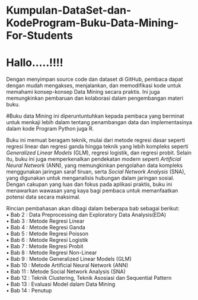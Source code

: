 # Kumpulan-DataSet-dan-KodeProgram-Buku-Data-Mining-For-Students
<h1>Hallo.....!!!!</h1>
Dengan menyimpan source code dan dataset di GitHub, pembaca dapat dengan mudah mengakses, menjalankan, dan memodifikasi kode untuk memahami konsep-konsep Data Mining secara praktis. Ini juga memungkinkan pembaruan dan kolaborasi dalam pengembangan materi buku.

#Buku data Mining ini diperuntuntuhkan kepada pembaca yang berminat untuk menkaji lebih dalam tentang penambangan data dan implementasinya dalam kode Program Python juga R.

Buku ini memuat beragam teknik, mulai dari metode regresi dasar seperti regresi linear dan regresi ganda hingga teknik yang lebih kompleks seperti <i>Generalized Linear Models</i> (GLM), regresi logistik, dan regresi probit. Selain itu, buku ini juga memperkenalkan pendekatan modern seperti <i>Artificial Neural Network</i> (ANN), yang memungkinkan pengolahan data kompleks menggunakan jaringan saraf tiruan, serta <i>Social Network Analysis</i> (SNA), yang digunakan untuk menganalisis hubungan dalam jaringan sosial. Dengan cakupan yang luas dan fokus pada aplikasi praktis, buku ini menawarkan wawasan yang kaya bagi pembaca untuk memanfaatkan potensi data secara maksimal. <br>

Rincian pembahasan akan dibagi dalam beberapa bab sebagai berikut:
<br>•	Bab 2	: Data Preprocessing dan Exploratory Data Analysis(EDA)
<br>•	Bab 3	: Metode Regresi Linear
<br>•	Bab 4 : Metode Regresi Ganda
<br>•	Bab 5 : Metode Regresi Poisson 
<br>•	Bab 6	: Metode Regresi Logistik
<br>•	Bab 7 : Metode Regresi Probit
<br>•	Bab 8	: Metode Regresi Non-Linear 
<br>•	Bab 9	: Metode Generalized Linear Models (GLM)
<br>•	Bab 10 	: Metode Artificial Neural Network (ANN)
<br>•	Bab 11	: Metode Social Network Analysis (SNA)
<br>•	Bab 12 	: Teknik Clustering, Teknik Asosiasi dan Sequential Pattern
<br>•	Bab 13	: Evaluasi Model dalam Data Mining
<br>•	Bab 14	: Penutup 

